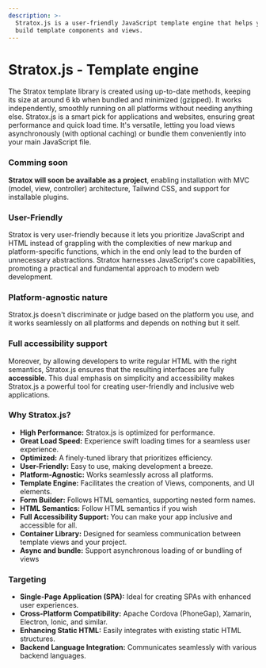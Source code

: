 ```yaml
---
description: >-
  Stratox.js is a user-friendly JavaScript template engine that helps you easily
  build template components and views.
---
```


# Stratox.js - Template engine

The Stratox template library is created using up-to-date methods, keeping its size at around 6 kb when bundled and minimized (gzipped). It works independently, smoothly running on all platforms without needing anything else. Stratox.js is a smart pick for applications and websites, ensuring great performance and quick load time. It's versatile, letting you load views asynchronously (with optional caching) or bundle them conveniently into your main JavaScript file.

### Comming soon

**Stratox will soon be available as a project**, enabling installation with MVC (model, view, controller) architecture, Tailwind CSS, and support for installable plugins.

### User-Friendly

Stratox is very user-friendly because it lets you prioritize JavaScript and HTML instead of grappling with the complexities of new markup and platform-specific functions, which in the end only lead to the burden of unnecessary abstractions. Stratox harnesses JavaScript's core capabilities, promoting a practical and fundamental approach to modern web development.

### Platform-agnostic nature

Stratox.js doesn't discriminate or judge based on the platform you use, and it works seamlessly on all platforms and depends on nothing but it self.

### Full accessibility support

Moreover, by allowing developers to write regular HTML with the right semantics, Stratox.js ensures that the resulting interfaces are fully **accessible**. This dual emphasis on simplicity and accessibility makes Stratox.js a powerful tool for creating user-friendly and inclusive web applications.

### Why Stratox.js?

* **High Performance:** Stratox.js is optimized for performance.
* **Great Load Speed:** Experience swift loading times for a seamless user experience.
* **Optimized:** A finely-tuned library that prioritizes efficiency.
* **User-Friendly:** Easy to use, making development a breeze.
* **Platform-Agnostic:** Works seamlessly across all platforms.
* **Template Engine:** Facilitates the creation of Views, components, and UI elements.
* **Form Builder:** Follows HTML semantics, supporting nested form names.
* **HTML Semantics:** Follow HTML semantics if you wish
* **Full Accessibility Support:** You can make your app inclusive and accessible for all.
* **Container Library:** Designed for seamless communication between template views and your project.
* **Async and bundle:** Support asynchronous loading of or bundling of views

### Targeting

* **Single-Page Application (SPA):** Ideal for creating SPAs with enhanced user experiences.
* **Cross-Platform Compatibility:** Apache Cordova (PhoneGap), Xamarin, Electron, Ionic, and similar.
* **Enhancing Static HTML:** Easily integrates with existing static HTML structures.
* **Backend Language Integration:** Communicates seamlessly with various backend languages.
